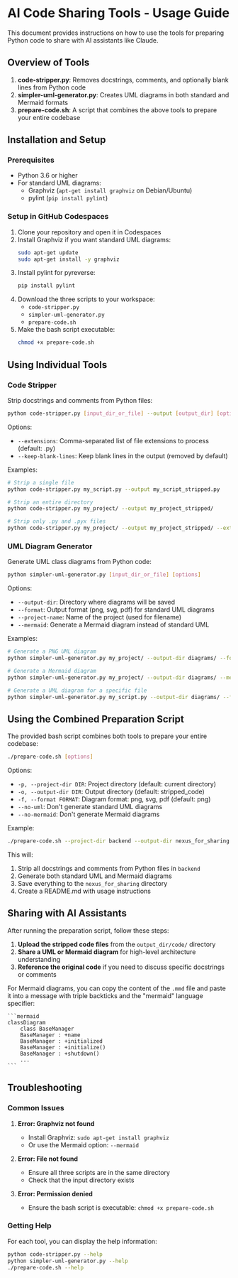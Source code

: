 # AI Code Sharing Tools - Usage Guide

This document provides instructions on how to use the tools for preparing Python code to share with AI assistants like Claude.

## Overview of Tools

1. **code-stripper.py**: Removes docstrings, comments, and optionally blank lines from Python code
2. **simpler-uml-generator.py**: Creates UML diagrams in both standard and Mermaid formats
3. **prepare-code.sh**: A script that combines the above tools to prepare your entire codebase

## Installation and Setup

### Prerequisites

- Python 3.6 or higher
- For standard UML diagrams:
  - Graphviz (`apt-get install graphviz` on Debian/Ubuntu)
  - pylint (`pip install pylint`)

### Setup in GitHub Codespaces

1. Clone your repository and open it in Codespaces
2. Install Graphviz if you want standard UML diagrams:
   ```bash
   sudo apt-get update
   sudo apt-get install -y graphviz
   ```
3. Install pylint for pyreverse:
   ```bash
   pip install pylint
   ```
4. Download the three scripts to your workspace:
   - `code-stripper.py`
   - `simpler-uml-generator.py`
   - `prepare-code.sh`
5. Make the bash script executable:
   ```bash
   chmod +x prepare-code.sh
   ```

## Using Individual Tools

### Code Stripper

Strip docstrings and comments from Python files:

```bash
python code-stripper.py [input_dir_or_file] --output [output_dir] [options]
```

Options:
- `--extensions`: Comma-separated list of file extensions to process (default: .py)
- `--keep-blank-lines`: Keep blank lines in the output (removed by default)

Examples:
```bash
# Strip a single file
python code-stripper.py my_script.py --output my_script_stripped.py

# Strip an entire directory
python code-stripper.py my_project/ --output my_project_stripped/

# Strip only .py and .pyx files
python code-stripper.py my_project/ --output my_project_stripped/ --extensions .py,.pyx
```

### UML Diagram Generator

Generate UML class diagrams from Python code:

```bash
python simpler-uml-generator.py [input_dir_or_file] [options]
```

Options:
- `--output-dir`: Directory where diagrams will be saved
- `--format`: Output format (png, svg, pdf) for standard UML diagrams
- `--project-name`: Name of the project (used for filename)
- `--mermaid`: Generate a Mermaid diagram instead of standard UML

Examples:
```bash
# Generate a PNG UML diagram
python simpler-uml-generator.py my_project/ --output-dir diagrams/ --format png

# Generate a Mermaid diagram
python simpler-uml-generator.py my_project/ --output-dir diagrams/ --mermaid

# Generate a UML diagram for a specific file
python simpler-uml-generator.py my_script.py --output-dir diagrams/ --format svg
```

## Using the Combined Preparation Script

The provided bash script combines both tools to prepare your entire codebase:

```bash
./prepare-code.sh [options]
```

Options:
- `-p, --project-dir DIR`: Project directory (default: current directory)
- `-o, --output-dir DIR`: Output directory (default: stripped_code)
- `-f, --format FORMAT`: Diagram format: png, svg, pdf (default: png)
- `--no-uml`: Don't generate standard UML diagrams
- `--no-mermaid`: Don't generate Mermaid diagrams

Example:
```bash
./prepare-code.sh --project-dir backend --output-dir nexus_for_sharing
```

This will:
1. Strip all docstrings and comments from Python files in `backend`
2. Generate both standard UML and Mermaid diagrams
3. Save everything to the `nexus_for_sharing` directory
4. Create a README.md with usage instructions

## Sharing with AI Assistants

After running the preparation script, follow these steps:

1. **Upload the stripped code files** from the `output_dir/code/` directory
2. **Share a UML or Mermaid diagram** for high-level architecture understanding
3. **Reference the original code** if you need to discuss specific docstrings or comments

For Mermaid diagrams, you can copy the content of the `.mmd` file and paste it into a message with triple backticks and the "mermaid" language specifier:

````
```mermaid
classDiagram
    class BaseManager
    BaseManager : +name
    BaseManager : +initialized
    BaseManager : +initialize()
    BaseManager : +shutdown()
    ...
```
````

## Troubleshooting

### Common Issues

1. **Error: Graphviz not found**
   - Install Graphviz: `sudo apt-get install graphviz`
   - Or use the Mermaid option: `--mermaid`

2. **Error: File not found**
   - Ensure all three scripts are in the same directory
   - Check that the input directory exists

3. **Error: Permission denied**
   - Ensure the bash script is executable: `chmod +x prepare-code.sh`

### Getting Help

For each tool, you can display the help information:

```bash
python code-stripper.py --help
python simpler-uml-generator.py --help
./prepare-code.sh --help
```
